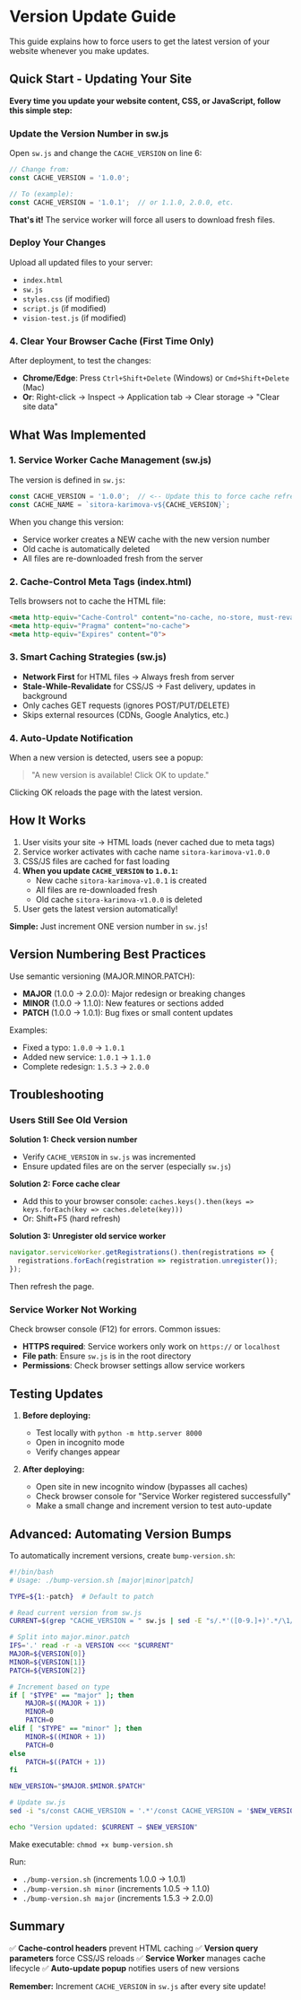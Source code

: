 # Version Update Guide

This guide explains how to force users to get the latest version of your website whenever you make updates.

## Quick Start - Updating Your Site

**Every time you update your website content, CSS, or JavaScript, follow this simple step:**

### Update the Version Number in sw.js

Open `sw.js` and change the `CACHE_VERSION` on line 6:

```javascript
// Change from:
const CACHE_VERSION = '1.0.0';

// To (example):
const CACHE_VERSION = '1.0.1';  // or 1.1.0, 2.0.0, etc.
```

**That's it!** The service worker will force all users to download fresh files.

### Deploy Your Changes

Upload all updated files to your server:
- `index.html`
- `sw.js`
- `styles.css` (if modified)
- `script.js` (if modified)
- `vision-test.js` (if modified)

### 4. Clear Your Browser Cache (First Time Only)

After deployment, to test the changes:
- **Chrome/Edge**: Press `Ctrl+Shift+Delete` (Windows) or `Cmd+Shift+Delete` (Mac)
- **Or**: Right-click → Inspect → Application tab → Clear storage → "Clear site data"

## What Was Implemented

### 1. Service Worker Cache Management (sw.js)
The version is defined in `sw.js`:
```javascript
const CACHE_VERSION = '1.0.0';  // <-- Update this to force cache refresh
const CACHE_NAME = `sitora-karimova-v${CACHE_VERSION}`;
```

When you change this version:
- Service worker creates a NEW cache with the new version number
- Old cache is automatically deleted
- All files are re-downloaded fresh from the server

### 2. Cache-Control Meta Tags (index.html)
Tells browsers not to cache the HTML file:
```html
<meta http-equiv="Cache-Control" content="no-cache, no-store, must-revalidate">
<meta http-equiv="Pragma" content="no-cache">
<meta http-equiv="Expires" content="0">
```

### 3. Smart Caching Strategies (sw.js)
- **Network First** for HTML files → Always fresh from server
- **Stale-While-Revalidate** for CSS/JS → Fast delivery, updates in background
- Only caches GET requests (ignores POST/PUT/DELETE)
- Skips external resources (CDNs, Google Analytics, etc.)

### 4. Auto-Update Notification
When a new version is detected, users see a popup:
> "A new version is available! Click OK to update."

Clicking OK reloads the page with the latest version.

## How It Works

1. User visits your site → HTML loads (never cached due to meta tags)
2. Service worker activates with cache name `sitora-karimova-v1.0.0`
3. CSS/JS files are cached for fast loading
4. **When you update `CACHE_VERSION` to `1.0.1`:**
   - New cache `sitora-karimova-v1.0.1` is created
   - All files are re-downloaded fresh
   - Old cache `sitora-karimova-v1.0.0` is deleted
5. User gets the latest version automatically!

**Simple:** Just increment ONE version number in `sw.js`!

## Version Numbering Best Practices

Use semantic versioning (MAJOR.MINOR.PATCH):

- **MAJOR** (1.0.0 → 2.0.0): Major redesign or breaking changes
- **MINOR** (1.0.0 → 1.1.0): New features or sections added
- **PATCH** (1.0.0 → 1.0.1): Bug fixes or small content updates

Examples:
- Fixed a typo: `1.0.0` → `1.0.1`
- Added new service: `1.0.1` → `1.1.0`
- Complete redesign: `1.5.3` → `2.0.0`

## Troubleshooting

### Users Still See Old Version

**Solution 1: Check version number**
- Verify `CACHE_VERSION` in `sw.js` was incremented
- Ensure updated files are on the server (especially `sw.js`)

**Solution 2: Force cache clear**
- Add this to your browser console: `caches.keys().then(keys => keys.forEach(key => caches.delete(key)))`
- Or: Shift+F5 (hard refresh)

**Solution 3: Unregister old service worker**
```javascript
navigator.serviceWorker.getRegistrations().then(registrations => {
  registrations.forEach(registration => registration.unregister());
});
```
Then refresh the page.

### Service Worker Not Working

Check browser console (F12) for errors. Common issues:
- **HTTPS required**: Service workers only work on `https://` or `localhost`
- **File path**: Ensure `sw.js` is in the root directory
- **Permissions**: Check browser settings allow service workers

## Testing Updates

1. **Before deploying:**
   - Test locally with `python -m http.server 8000`
   - Open in incognito mode
   - Verify changes appear

2. **After deploying:**
   - Open site in new incognito window (bypasses all caches)
   - Check browser console for "Service Worker registered successfully"
   - Make a small change and increment version to test auto-update

## Advanced: Automating Version Bumps

To automatically increment versions, create `bump-version.sh`:

```bash
#!/bin/bash
# Usage: ./bump-version.sh [major|minor|patch]

TYPE=${1:-patch}  # Default to patch

# Read current version from sw.js
CURRENT=$(grep "CACHE_VERSION = " sw.js | sed -E "s/.*'([0-9.]+)'.*/\1/")

# Split into major.minor.patch
IFS='.' read -r -a VERSION <<< "$CURRENT"
MAJOR=${VERSION[0]}
MINOR=${VERSION[1]}
PATCH=${VERSION[2]}

# Increment based on type
if [ "$TYPE" == "major" ]; then
    MAJOR=$((MAJOR + 1))
    MINOR=0
    PATCH=0
elif [ "$TYPE" == "minor" ]; then
    MINOR=$((MINOR + 1))
    PATCH=0
else
    PATCH=$((PATCH + 1))
fi

NEW_VERSION="$MAJOR.$MINOR.$PATCH"

# Update sw.js
sed -i "s/const CACHE_VERSION = '.*'/const CACHE_VERSION = '$NEW_VERSION'/g" sw.js

echo "Version updated: $CURRENT → $NEW_VERSION"
```

Make executable: `chmod +x bump-version.sh`

Run:
- `./bump-version.sh` (increments 1.0.0 → 1.0.1)
- `./bump-version.sh minor` (increments 1.0.5 → 1.1.0)
- `./bump-version.sh major` (increments 1.5.3 → 2.0.0)

## Summary

✅ **Cache-control headers** prevent HTML caching
✅ **Version query parameters** force CSS/JS reloads
✅ **Service Worker** manages cache lifecycle
✅ **Auto-update popup** notifies users of new versions

**Remember:** Increment `CACHE_VERSION` in `sw.js` after every site update!
